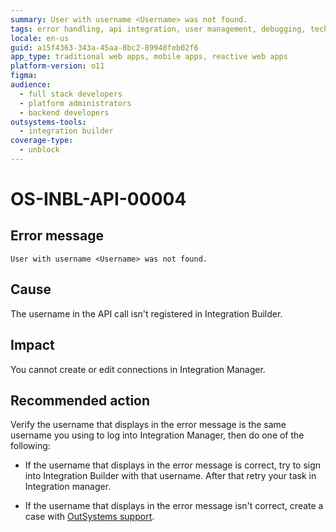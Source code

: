 ```yaml
---
summary: User with username <Username> was not found.
tags: error handling, api integration, user management, debugging, technical support
locale: en-us
guid: a15f4363-343a-45aa-8bc2-89948feb02f6
app_type: traditional web apps, mobile apps, reactive web apps
platform-version: o11
figma:
audience:
  - full stack developers
  - platform administrators
  - backend developers
outsystems-tools:
  - integration builder
coverage-type:
  - unblock
---
```


# OS-INBL-API-00004

## Error message

`User with username <Username> was not found.`

## Cause

The username in the API call isn't registered in Integration Builder.

## Impact

You cannot create or edit connections in Integration Manager.

## Recommended action

Verify the username that displays in the error message is the same username you using to log into Integration Manager,
then do one of the following:

* If the username that displays in the error message is correct, try to sign into Integration Builder with that username. After that retry your task in Integration manager.

* If the username that displays in the error message isn't correct, create a case with [OutSystems support](https://success.outsystems.com/Support).
